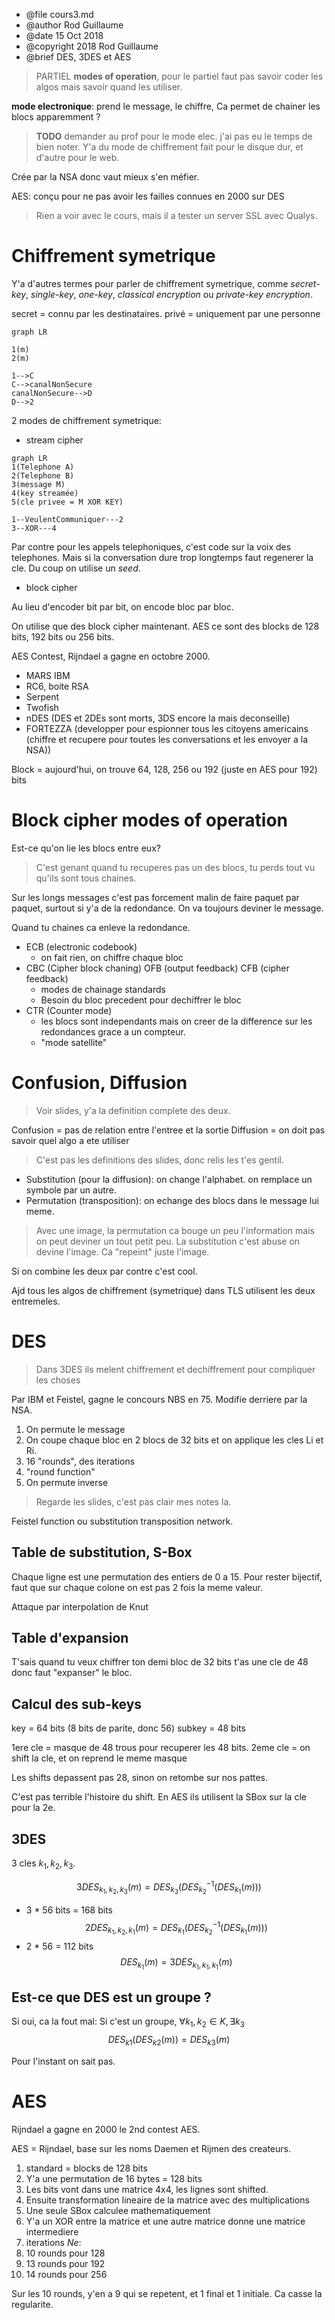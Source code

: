 * @file cours3.md
* @author Rod Guillaume
* @date 15 Oct 2018
* @copyright 2018 Rod Guillaume
* @brief DES, 3DES et AES

> PARTIEL
**modes of operation**, pour le partiel faut pas savoir coder les algos mais
savoir quand les utiliser.

**mode electronique**: prend le message, le chiffre,
Ca permet de chainer les blocs apparemment ?
> **TODO** demander au prof pour le mode elec. j'ai pas eu le temps de bien
> noter.
> Y'a du mode de chiffrement fait pour le disque dur, et d'autre pour le web.

Crée par la NSA donc vaut mieux s'en méfier.

AES: conçu pour ne pas avoir les failles connues en 2000 sur DES

> Rien a voir avec le cours, mais il a tester un server SSL avec Qualys.

# Chiffrement symetrique

Y'a d'autres termes pour parler de chiffrement symetrique, comme *secret-key*,
*single-key*, *one-key*, *classical encryption* ou *private-key encryption*.

secret = connu par les destinataires.
privé = uniquement par une personne

```mermaid
graph LR

1(m)
2(m)

1-->C
C-->canalNonSecure
canalNonSecure-->D
D-->2
```

2 modes de chiffrement symetrique:

* stream cipher

```mermaid
graph LR
1(Telephone A)
2(Telephone B)
3(message M)
4(key streamée)
5(cle privee = M XOR KEY)

1--VeulentCommuniquer---2
3--XOR---4
```

Par contre pour les appels telephoniques, c'est code sur la voix des telephones.
Mais si la conversation dure trop longtemps faut regenerer la cle. Du coup on
utilise un *seed*.

* block cipher

Au lieu d'encoder bit par bit, on encode bloc par bloc.

On utilise que des block cipher maintenant.
AES ce sont des blocks de 128 bits, 192 bits ou 256 bits.

AES Contest, Rijndael a gagne en octobre 2000.

* MARS IBM
* RC6, boite RSA
* Serpent
* Twofish
* nDES (DES et 2DEs sont morts, 3DS encore la mais deconseille)
* FORTEZZA (developper pour espionner tous les citoyens americains (chiffre et
  recupere pour toutes les conversations et les envoyer a la NSA))

Block = aujourd'hui, on trouve 64, 128, 256 ou 192 (juste en AES pour 192) bits


# Block cipher modes of operation

Est-ce qu'on lie les blocs entre eux?
> C'est genant quand tu recuperes pas un des blocs, tu perds tout vu qu'ils sont
> tous chaines.

Sur les longs messages c'est pas forcement malin de faire paquet par paquet,
surtout si y'a de la redondance. On va toujours deviner le message.

Quand tu chaines ca enleve la redondance.

* ECB (electronic codebook)
  * on fait rien, on chiffre chaque bloc
* CBC (Cipher block chaning) OFB (output feedback) CFB (cipher feedback)
  * modes de chainage standards
  * Besoin du bloc precedent pour dechiffrer le bloc
* CTR (Counter mode)
  * les blocs sont independants mais on creer de la difference sur les
    redondances grace a un compteur.
  * "mode satellite"

# Confusion, Diffusion

> Voir slides, y'a la definition complete des deux.

Confusion = pas de relation entre l'entree et la sortie
Diffusion = on doit pas savoir quel algo a ete utiliser

> C'est pas les definitions des slides, donc relis les t'es gentil.

* Substitution (pour la diffusion): on change l'alphabet. on remplace un symbole
par un autre.
* Permutation (transposition): on echange des blocs dans le message lui meme.

> Avec une image, la permutation ca bouge un peu l'information mais on peut
> deviner un tout petit peu.
> La substitution c'est abuse on devine l'image. Ca "repeint" juste l'image.

Si on combine les deux par contre c'est cool.

Ajd tous les algos de chiffrement (symetrique) dans TLS utilisent les deux
entremeles.

# DES

> Dans 3DES ils melent chiffrement et dechiffrement pour compliquer les choses

Par IBM et Feistel, gagne le concours NBS en 75.
Modifie derriere par la NSA.

1. On permute le message
2. On coupe chaque bloc en 2 blocs de 32 bits et on applique les cles Li et Ri.
  1. 16 "rounds", des iterations
  1. "round function"
3. On permute inverse

> Regarde les slides, c'est pas clair mes notes la.

Feistel function ou substitution transposition network.

## Table de substitution, S-Box

Chaque ligne est une permutation des entiers de 0 a 15.
Pour rester bijectif, faut que sur chaque colone on est pas 2 fois la meme
valeur.

Attaque par interpolation de Knut

## Table d'expansion

T'sais quand tu veux chiffrer ton demi bloc de 32 bits t'as une cle de 48 donc
faut "expanser" le bloc.

## Calcul des sub-keys

key = 64 bits (8 bits de parite, donc 56)
subkey = 48 bits

1ere cle = masque de 48 trous pour recuperer les 48 bits.
2eme cle = on shift la cle, et on reprend le meme masque

Les shifts depassent pas 28, sinon on retombe sur nos pattes.

C'est pas terrible l'histoire du shift. En AES ils utilisent la SBox sur la cle
pour la 2e.

## 3DES

3 cles $k_1, k_2, k_3$.

$$3DES_{k_1, k_2, k_3}(m) = DES_{k_3}(DES_{k_2}^{-1}(DES_{k_1}(m)))$$
* 3 * 56 bits = 168 bits
$$2DES_{k_1, k_2, k_1}(m) = DES_{k_1}(DES_{k_2}^{-1}(DES_{k_1}(m)))$$
* 2 * 56 = 112 bits
$$DES_{k_1}(m) = 3DES_{k_1, k_1, k_1}(m)$$

## Est-ce que DES est un groupe ?

Si oui, ca la fout mal:
Si c'est un groupe, $\forall k_1, k_2 \in K, \exists k_3$
$$DES_{k1}(DES_{k2}(m)) = DES_{k3}(m)$$

Pour l'instant on sait pas.

# AES

Rijndael a gagne en 2000 le 2nd contest AES.

AES = Rijndael, base sur les noms Daemen et Rijmen des createurs.

1. standard = blocks de 128 bits
1. Y'a une permutation de 16 bytes = 128 bits
1. Les bits vont dans une matrice 4x4, les lignes sont shifted.
1. Ensuite transformation lineaire de la matrice avec des multiplications
1. Une seule SBox calculee mathematiquement
1. Y'a un XOR entre la matrice et une autre matrice donne une matrice intermediere
1. iterations $Ne$:
  1. 10 rounds pour 128
  1. 13 rounds pour 192
  1. 14 rounds pour 256

Sur les 10 rounds, y'en a 9 qui se repetent, et 1 final et 1 initiale.
Ca casse la regularite.
